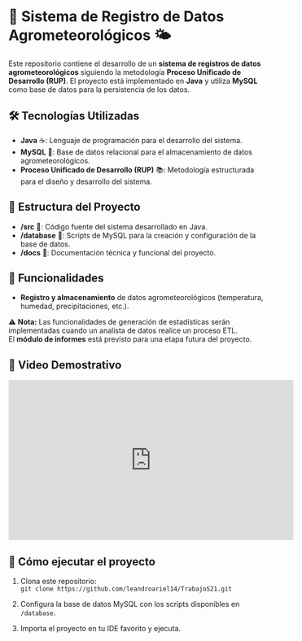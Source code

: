 # 🌿 Sistema de Registro de Datos Agrometeorológicos 🌤️

Este repositorio contiene el desarrollo de un **sistema de registros de datos agrometeorológicos** siguiendo la metodología **Proceso Unificado de Desarrollo (RUP)**. El proyecto está implementado en **Java** y utiliza **MySQL** como base de datos para la persistencia de los datos.

## 🛠️ Tecnologías Utilizadas

- **Java** ☕️: Lenguaje de programación para el desarrollo del sistema.
- **MySQL** 💾: Base de datos relacional para el almacenamiento de datos agrometeorológicos.
- **Proceso Unificado de Desarrollo (RUP)** 📚: Metodología estructurada para el diseño y desarrollo del sistema.

## 📂 Estructura del Proyecto

- **/src** 📁: Código fuente del sistema desarrollado en Java.
- **/database** 💾: Scripts de MySQL para la creación y configuración de la base de datos.
- **/docs** 📝: Documentación técnica y funcional del proyecto.

## 🌱 Funcionalidades

- **Registro y almacenamiento** de datos agrometeorológicos (temperatura, humedad, precipitaciones, etc.).

⚠️ **Nota:** Las funcionalidades de generación de estadísticas serán implementadas cuando un analista de datos realice un proceso ETL.  
El **módulo de informes** está previsto para una etapa futura del proyecto.

## 🎥 Video Demostrativo

<iframe width="560" height="315" src="https://www.youtube.com/embed/2AE-POHlcwk" frameborder="0" allow="accelerometer; autoplay; encrypted-media; gyroscope; picture-in-picture" allowfullscreen></iframe>

## 🚀 Cómo ejecutar el proyecto

1. Clona este repositorio:  
   `git clone https://github.com/leandroariel14/TrabajoS21.git`
   
2. Configura la base de datos MySQL con los scripts disponibles en `/database`.

3. Importa el proyecto en tu IDE favorito y ejecuta.
